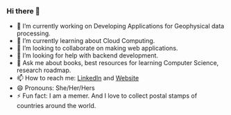 ### Hi there 👋



- 🔭 I’m currently working on Developing Applications for Geophysical data processing. 
- 🌱 I’m currently learning about Cloud Computing.
- 👯 I’m looking to collaborate on making web applications.
- 🤔 I’m looking for help with backend development.
- 💬 Ask me about books, best resources for learning Computer Science, research roadmap.
- 📫 How to reach me: [LinkedIn](https://www.linkedin.com/in/kerinpithawala/) and [Website](https://kerinpithawala.netlify.app/)
- 😄 Pronouns: She/Her/Hers
- ⚡ Fun fact: I am a memer. And I love to collect postal stamps of countries around the world.
            
 


